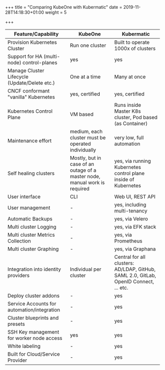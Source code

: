 +++
title = "Comparing KubeOne with Kubermatic"
date = 2019-11-28T14:18:30+01:00
weight = 5

+++

Feature/Capability | KubeOne | Kubermatic
--- | --- | ---
Provision Kubernetes Cluster | Run one cluster | Built to operate 1000x of clusters
Support for HA (multi-node) control-planes | yes | yes
Manage Cluster Lifecycle (Update/Delete etc.) | One at a time | Many at once
CNCF conformant "vanilla" Kubernetes | yes, certified | yes, certified
Kubernetes Control Plane | VM based | Runs inside Master K8s cluster, Pod based (as Container)
Maintenance effort | medium, each cluster must be operated individually | very low, full automation 
Self healing clusters | Mostly, but in case of an outage of a master node, manual work is required | yes, via running Kubernetes control plane inside of Kubernetes
User interface | CLI | Web UI, REST API
User management | - | yes, including multi-tenancy
Automatic Backups | - | yes, via Velero
Multi cluster Logging | - | yes, via EFK stack
Multi cluster Metrics Collection | - | yes, via Prometheus
Multi cluster Graphing | - | yes, via Graphana
Integration into identity providers | Individual per cluster | Central for all clusters: AD/LDAP, GitHub, SAML 2.0, GitLab, OpenID Connect, ... etc.
Deploy cluster addons | - | yes
Service Accounts for automation/integration | - | yes
Cluster blueprints and presets | - | yes
SSH Key management for worker node access | yes | yes
White labeling | - | yes
Built for Cloud/Service Provider | - | yes